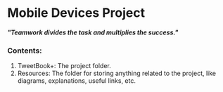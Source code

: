 Mobile Devices Project
======================
***"Teamwork divides the task and multiplies the success."***
### Contents:  
1. TweetBook+: The project folder.  
2. Resources: The folder for storing anything related to the project, like diagrams, explanations, useful links, etc.